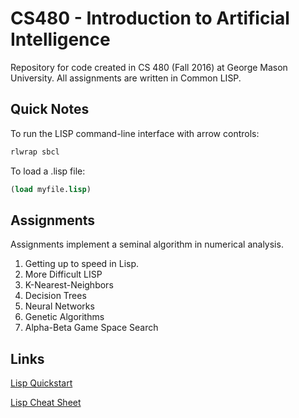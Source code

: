 # CS480 - Introduction to Artificial Intelligence

Repository for code created in CS 480 (Fall 2016) at George Mason University.
All assignments are written in Common LISP.

## Quick Notes

To run the LISP command-line interface with arrow controls:

```bash
rlwrap sbcl
```

To load a .lisp file:

```lisp
(load myfile.lisp)
```

## Assignments

Assignments implement a seminal algorithm in numerical analysis.

1. Getting up to speed in Lisp.
2. More Difficult LISP
3. K-Nearest-Neighbors
4. Decision Trees
5. Neural Networks
6. Genetic Algorithms
7. Alpha-Beta Game Space Search

## Links

<!-- [Course homepage](http://cs.gmu.edu/~sean/cs580/pmwiki.php) (Password: cs580) -->

[Lisp Quickstart](https://cs.gmu.edu/~sean/lisp/LispTutorial.html)

[Lisp Cheat Sheet](http://cs.gmu.edu/~sean/lisp/LispCheatSheet.txt)
